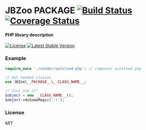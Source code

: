 # JBZoo __PACKAGE__  [![Build Status](https://travis-ci.org/JBZoo/__PACKAGE__.svg?branch=master)](https://travis-ci.org/JBZoo/__PACKAGE__)      [![Coverage Status](https://coveralls.io/repos/JBZoo/__PACKAGE__/badge.svg?branch=master&service=github)](https://coveralls.io/github/JBZoo/__PACKAGE__?branch=master)

#### PHP library description

[![License](https://poser.pugx.org/JBZoo/__PACKAGE__/license)](https://packagist.org/packages/JBZoo/__PACKAGE__)
[![Latest Stable Version](https://poser.pugx.org/JBZoo/__PACKAGE__/v/stable)](https://packagist.org/packages/JBZoo/__PACKAGE__)


### Example

```php
require_once './vendor/autoload.php'; // composer autoload.php

// Get needed classes
use JBZoo\__PACKAGE__\__CLASS_NAME__;

// Just use it!
$object = new __CLASS_NAME__();
$object->doSomeMagic(':)');
```

### License

MIT

